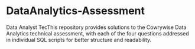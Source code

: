 # DataAnalytics-Assessment
Data Analyst TecThis repository provides solutions to the Cowrywise Data Analytics technical assessment, with each of the four questions addressed in individual SQL scripts for better structure and readability.
